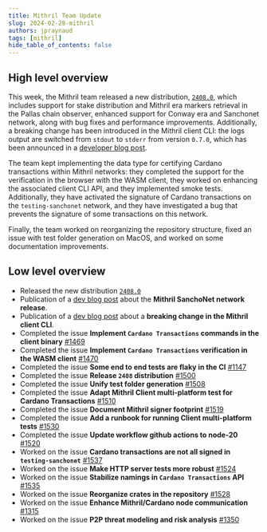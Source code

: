 ```yaml
---
title: Mithril Team Update
slug: 2024-02-28-mithril
authors: jpraynaud
tags: [mithril]
hide_table_of_contents: false
---
```


## High level overview

This week, the Mithril team released a new distribution, [`2408.0`](https://github.com/input-output-hk/mithril/releases/tag/2408.0), which includes support for stake distribution and Mithril era markers retrieval in the Pallas chain observer, enhanced support for Conway era and Sanchonet network, along with bug fixes and performance improvements. Additionally, a breaking change has been introduced in the Mithril client CLI: the logs output are switched from `stdout` to `stderr` from version `0.7.0`, which has been announced in a [developer blog post](https://mithril.network/doc/dev-blog/2024/02/26/mithril-client-cli-output-breaking-change).


The team kept implementing the data type for certifying Cardano transactions within Mithril networks: they completed the support for the verification in the browser with the WASM client, they worked on enhancing the associated client CLI API, and they implemented smoke tests. Additionally, they have activated the signature of Cardano transactions on the `testing-sanchonet` network, and they have investigated a bug that prevents the signature of some transactions on this network.

Finally, the team worked on reorganizing the repository structure, fixed an issue with test folder generation on MacOS, and worked on some documentation improvements.

## Low level overview
- Released the new distribution [`2408.0`](https://github.com/input-output-hk/mithril/releases/tag/2408.0)
- Publication of a [dev blog post](https://mithril.network/doc/dev-blog/2024/02/08/testing-sanchonet-network-available) about the **Mithril SanchoNet network release**.
- Publication of a [dev blog post](https://mithril.network/doc/dev-blog/2024/02/26/mithril-client-cli-output-breaking-change) about a **breaking change in the Mithril client CLI**.
- Completed the issue **Implement `Cardano Transactions` commands in the client binary** [#1469](https://github.com/input-output-hk/mithril/issues/1469)
- Completed the issue **Implement `Cardano Transactions` verification in the WASM client** [#1470](https://github.com/input-output-hk/mithril/issues/1470)
- Completed the issue **Some end to end tests are flaky in the CI** [#1147](https://github.com/input-output-hk/mithril/issues/1147)
- Completed the issue **Release `2408` distribution** [#1500](https://github.com/input-output-hk/mithril/issues/1500)
- Completed the issue **Unify test folder generation** [#1508](https://github.com/input-output-hk/mithril/issues/1508)
- Completed the issue **Adapt Mithril Client multi-platform test for Cardano Transactions** [#1510](https://github.com/input-output-hk/mithril/issues/1510)
- Completed the issue **Document Mithril signer footprint** [#1519](https://github.com/input-output-hk/mithril/issues/1519)
- Completed the issue **Add a runbook for running Client multi-platform tests** [#1530](https://github.com/input-output-hk/mithril/issues/1530)
- Completed the issue **Update workflow github actions to node-20** [#1520](https://github.com/input-output-hk/mithril/issues/1520)
- Worked on the issue **Cardano transactions are not all signed in `testing-sanchonet`** [#1537](https://github.com/input-output-hk/mithril/issues/1537)
- Worked on the issue **Make HTTP server tests more robust** [#1524](https://github.com/input-output-hk/mithril/issues/1524)
- Worked on the issue **Stabilize namings in `Cardano Transactions` API** [#1535](https://github.com/input-output-hk/mithril/issues/1535)
- Worked on the issue **Reorganize crates in the repository** [#1528](https://github.com/input-output-hk/mithril/issues/1528)
- Worked on the issue **Enhance Mithril/Cardano node communication** [#1315](https://github.com/input-output-hk/mithril/issues/1315)
- Worked on the issue **P2P threat modeling and risk analysis** [#1350](https://github.com/input-output-hk/mithril/issues/1350)



